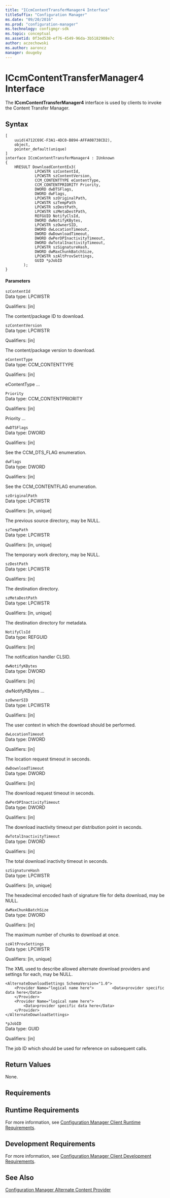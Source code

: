 ```yaml
---
title: "ICcmContentTransferManager4 Interface"
titleSuffix: "Configuration Manager"
ms.date: "09/20/2016"
ms.prod: "configuration-manager"
ms.technology: configmgr-sdk
ms.topic: conceptual
ms.assetid: 0f3ed538-ef76-4549-96da-3b5182908e7c
author: aczechowski
ms.author: aaroncz
manager: dougeby
---
```

# ICcmContentTransferManager4 Interface
The **ICcmContentTransferManager4** interface is used by clients to invoke the Content Transfer Manager.  

## Syntax  

```  
[  
    uuid(4712C69C-F3A1-4DC0-B894-AFFA08738CD2),   
    object,   
    pointer_default(unique)   
]   
interface ICcmContentTransferManager4 : IUnknown  
{  
    HRESULT DownloadContentEx3(  
             LPCWSTR szContentId,   
             LPCWSTR szContentVersion,   
             CCM_CONTENTTYPE eContentType,   
             CCM_CONTENTPRIORITY Priority,   
             DWORD dwDTSFlags,   
             DWORD dwFlags,   
             LPCWSTR szOriginalPath,   
             LPCWSTR szTempPath  
             LPCWSTR szDestPath,   
             LPCWSTR szMetaDestPath,   
             REFGUID NotifyClsId,   
             DWORD dwNotifyKBytes,   
             LPCWSTR szOwnerSID,   
             DWORD dwLocationTimeout,   
             DWORD dwDownloadTimeout,   
             DWORD dwPerDPInactivityTimeout,   
             DWORD dwTotalInactivityTimeout,   
             LPCWSTR szSignatureHash,   
             DWORD dwMaxChunkBatchSize,   
             LPCWSTR szAltProvSettings,   
             GUID *pJobID  
        );   
}  

```  

#### Parameters  
 `szContentId`  
 Data type: LPCWSTR  

 Qualifiers: [in]  

 The content/package ID to download.  

 `szContentVersion`  
 Data type: LPCWSTR  

 Qualifiers: [in]  

 The content/package version to download.  

 `eContentType`  
 Data type: CCM_CONTENTTYPE  

 Qualifiers: [in]  

 eContentType …   

 `Priority`  
 Data type: CCM_CONTENTPRIORITY  

 Qualifiers: [in]  

 Priority …   

 `dwDTSFlags`  
 Data type: DWORD  

 Qualifiers: [in]  

 See the CCM_DTS_FLAG enumeration.  

 `dwFlags`  
 Data type: DWORD  

 Qualifiers: [in]  

 See the CCM_CONTENTFLAG enumeration.  

 `szOriginalPath`  
 Data type: LPCWSTR  

 Qualifiers: [in, unique]  

 The previous source directory, may be NULL.  

 `szTempPath`  
 Data type: LPCWSTR  

 Qualifiers: [in, unique]  

 The temporary work directory, may be NULL.  

 `szDestPath`  
 Data type: LPCWSTR  

 Qualifiers: [in]  

 The destination directory.  

 `szMetaDestPath`  
 Data type: LPCWSTR  

 Qualifiers: [in, unique]  

 The destination directory for metadata.  

 `NotifyClsId`  
 Data type: REFGUID  

 Qualifiers: [in]  

 The notification handler CLSID.  

 `dwNotifyKBytes`  
 Data type: DWORD  

 Qualifiers: [in]  

 dwNotifyKBytes …  

 `szOwnerSID`  
 Data type: LPCWSTR  

 Qualifiers: [in]  

 The user context in which the download should be performed.  

 `dwLocationTimeout`  
 Data type: DWORD  

 Qualifiers: [in]  

 The location request timeout in seconds.  

 `dwDownloadTimeout`  
 Data type: DWORD  

 Qualifiers: [in]  

 The download request timeout in seconds.  

 `dwPerDPInactivityTimeout`  
 Data type: DWORD  

 Qualifiers: [in]  

 The download inactivity timeout per distribution point in seconds.  

 `dwTotalInactivityTimeout`  
 Data type: DWORD  

 Qualifiers: [in]  

 The total download inactivity timeout in seconds.  

 `szSignatureHash`  
 Data type: LPCWSTR  

 Qualifiers: [in, unique]  

 The hexadecimal encoded hash of signature file for delta download, may be NULL.  

 `dwMaxChunkBatchSize`  
 Data type: DWORD  

 Qualifiers: [in]  

 The maximum number of chunks to download at once.  

 `szAltProvSettings`  
 Data type: LPCWSTR  

 Qualifiers: [in, unique]  

 The XML used to describe allowed alternate download providers and settings for each, may be NULL.  

```  
<AlternateDownloadSettings SchemaVersion="1.0">  
    <Provider Name="logical name here">        <Data>provider specific data here</Data>  
    </Provider>  
    <Provider Name="logical name here">   
        <Data>provider specific data here</Data>  
    </Provider>  
</AlternateDownloadSettings>  

```  

 `*pJobID`  
 Data type: GUID  

 Qualifiers: [in]  

 The job ID which should be used for reference on subsequent calls.  

## Return Values  
 None.  

## Requirements  

## Runtime Requirements  
 For more information, see [Configuration Manager Client Runtime Requirements](../../../../../develop/core/reqs/client-runtime-requirements.md).  

## Development Requirements  
 For more information, see [Configuration Manager Client Development Requirements](../../../../../develop/core/reqs/client-development-requirements.md).  

## See Also  
 [Configuration Manager Alternate Content Provider](../../../../../develop/reference/core/servers/configure/alternate-content-provider-classes.md)
